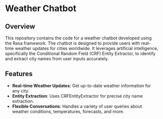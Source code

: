 # Weather Chatbot

## Overview

This repository contains the code for a weather chatbot developed using the Rasa framework. The chatbot is designed to provide users with real-time weather updates for cities worldwide. 
It leverages artificial intelligence, specifically the Conditional Random Field (CRF) Entity Extractor, to identify and extract city names from user inputs accurately.

## Features

- **Real-time Weather Updates**: Get up-to-date weather information for any city.
- **Entity Extraction**: Uses CRFEntityExtractor for precise city name extraction.
- **Flexible Conversations**: Handles a variety of user queries about weather conditions, temperatures, forecasts, and more.

